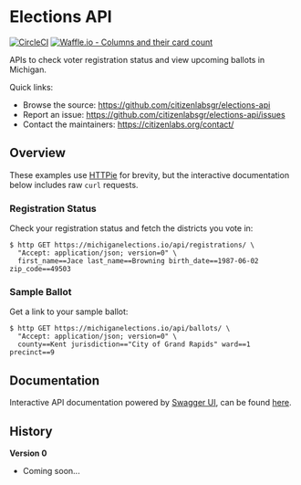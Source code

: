 # Elections API

[![CircleCI](https://circleci.com/gh/citizenlabsgr/elections-api.svg?style=svg)](https://circleci.com/gh/citizenlabsgr/elections-api)
[![Waffle.io - Columns and their card count](https://badge.waffle.io/citizenlabsgr/elections-api.svg?columns=Backlog,Started,Review)](https://waffle.io/citizenlabsgr/elections-api)

APIs to check voter registration status and view upcoming ballots in Michigan.

Quick links:
- Browse the source: https://github.com/citizenlabsgr/elections-api
- Report an issue: https://github.com/citizenlabsgr/elections-api/issues
- Contact the maintainers: https://citizenlabs.org/contact/

## Overview

These examples use [HTTPie](https://httpie.org/) for brevity, but the interactive documentation below includes raw `curl` requests.

### Registration Status

Check your registration status and fetch the districts you vote in:

```
$ http GET https://michiganelections.io/api/registrations/ \
  "Accept: application/json; version=0" \
  first_name==Jace last_name==Browning birth_date==1987-06-02 zip_code==49503
```

### Sample Ballot

Get a link to your sample ballot:

```
$ http GET https://michiganelections.io/api/ballots/ \
  "Accept: application/json; version=0" \
  county==Kent jurisdiction=="City of Grand Rapids" ward==1 precinct==9
```

## Documentation

Interactive API documentation powered by [Swagger UI](https://swagger.io/tools/swagger-ui/), can be found [here](https://michiganelections.io/docs).

## History

**Version 0**

- Coming soon...
